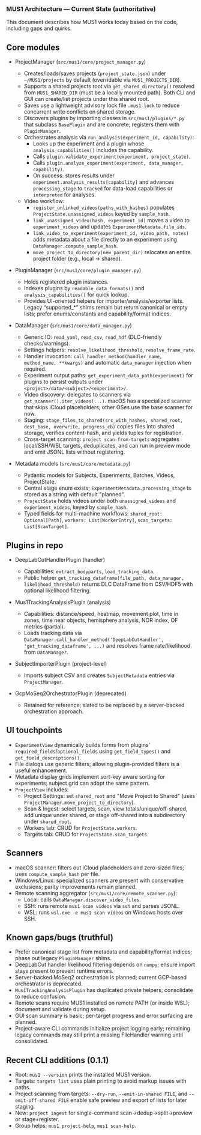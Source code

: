 ### MUS1 Architecture — Current State (authoritative)

This document describes how MUS1 works today based on the code, including gaps and quirks.

## Core modules

- ProjectManager (`src/mus1/core/project_manager.py`)
  - Creates/loads/saves projects (`project_state.json`) under `~/MUS1/projects` by default (overridable via `MUS1_PROJECTS_DIR`).
  - Supports a shared projects root via `get_shared_directory()` resolved from `MUS1_SHARED_DIR` (must be a locally mounted path). Both CLI and GUI can create/list projects under this shared root.
  - Saves use a lightweight advisory lock file `.mus1-lock` to reduce concurrent write conflicts on shared storage.
  - Discovers plugins by importing classes in `src/mus1/plugins/*.py` that subclass `BasePlugin` and are concrete; registers them with `PluginManager`.
  - Orchestrates analysis via `run_analysis(experiment_id, capability)`:
    - Looks up the experiment and a plugin whose `analysis_capabilities()` includes the capability.
    - Calls `plugin.validate_experiment(experiment, project_state)`.
    - Calls `plugin.analyze_experiment(experiment, data_manager, capability)`.
    - On success: stores results under `experiment.analysis_results[capability]` and advances `processing_stage` to `tracked` for data-load capabilities or `interpreted` for analyses.
  - Video workflow:
    - `register_unlinked_videos(paths_with_hashes)` populates `ProjectState.unassigned_videos` keyed by `sample_hash`.
    - `link_unassigned_video(hash, experiment_id)` moves a video to `experiment_videos` and updates `ExperimentMetadata.file_ids`.
    - `link_video_to_experiment(experiment_id, video_path, notes)` adds metadata about a file directly to an experiment using `DataManager.compute_sample_hash`.
    - `move_project_to_directory(new_parent_dir)` relocates an entire project folder (e.g., local → shared).

- PluginManager (`src/mus1/core/plugin_manager.py`)
  - Holds registered plugin instances.
  - Indexes plugins by `readable_data_formats()` and `analysis_capabilities()` for quick lookup.
  - Provides UI-oriented helpers for importer/analysis/exporter lists. Legacy “supported_*” shims remain but return canonical or empty lists; prefer enums/constants and capability/format indices.

- DataManager (`src/mus1/core/data_manager.py`)
  - Generic IO: `read_yaml`, `read_csv`, `read_hdf` (DLC-friendly checks/warnings).
  - Settings helpers: `resolve_likelihood_threshold`, `resolve_frame_rate`.
  - Handler invocation: `call_handler_method(handler_name, method_name, **kwargs)` and automatic `data_manager` injection when required.
  - Experiment output paths: `get_experiment_data_path(experiment)` for plugins to persist outputs under `<project>/data/<subject>/<experiment>/`.
  - Video discovery: delegates to scanners via `get_scanner().iter_videos(...)`. macOS has a specialized scanner that skips iCloud placeholders; other OSes use the base scanner for now.
  - Staging: `stage_files_to_shared(src_with_hashes, shared_root, dest_base, overwrite, progress_cb)` copies files into shared storage, verifies content-hash, and yields tuples for registration.
  - Cross-target scanning: `project scan-from-targets` aggregates local/SSH/WSL targets, deduplicates, and can run in preview mode and emit JSONL lists without registering.

- Metadata models (`src/mus1/core/metadata.py`)
  - Pydantic models for Subjects, Experiments, Batches, Videos, ProjectState.
  - Central stage enum exists; `ExperimentMetadata.processing_stage` is stored as a string with default "planned".
  - `ProjectState` holds videos under both `unassigned_videos` and `experiment_videos`, keyed by `sample_hash`.
  - Typed fields for multi-machine workflows: `shared_root: Optional[Path]`, `workers: List[WorkerEntry]`, `scan_targets: List[ScanTarget]`.

## Plugins in repo

- DeepLabCutHandlerPlugin (handler)
  - Capabilities: `extract_bodyparts`, `load_tracking_data`.
  - Public helper `get_tracking_dataframe(file_path, data_manager, likelihood_threshold)` returns DLC DataFrame from CSV/HDF5 with optional likelihood filtering.

- Mus1TrackingAnalysisPlugin (analysis)
  - Capabilities: distance/speed, heatmap, movement plot, time in zones, time near objects, hemisphere analysis, NOR index, OF metrics (partial).
  - Loads tracking data via `DataManager.call_handler_method('DeepLabCutHandler', 'get_tracking_dataframe', ...)` and resolves frame rate/likelihood from `DataManager`.

- SubjectImporterPlugin (project-level)
  - Imports subject CSV and creates `SubjectMetadata` entries via `ProjectManager`.

- GcpMoSeq2OrchestratorPlugin (deprecated)
  - Retained for reference; slated to be replaced by a server-backed orchestration approach.

## UI touchpoints

- `ExperimentView` dynamically builds forms from plugins’ `required_fields`/`optional_fields` using `get_field_types()` and `get_field_descriptions()`.
- File dialogs use generic filters; allowing plugin-provided filters is a useful enhancement.
- Metadata display grids implement sort-key aware sorting for experiments; subject grid can adopt the same pattern.
- `ProjectView` includes:
  - Project Settings: set `shared_root` and "Move Project to Shared" (uses `ProjectManager.move_project_to_directory`).
  - Scan & Ingest: select targets, scan, view totals/unique/off-shared, add unique under shared, or stage off-shared into a subdirectory under `shared_root`.
  - Workers tab: CRUD for `ProjectState.workers`.
  - Targets tab: CRUD for `ProjectState.scan_targets`.

## Scanners

- macOS scanner: filters out iCloud placeholders and zero-sized files; uses `compute_sample_hash` per file.
- Windows/Linux: specialized scanners are present with conservative exclusions; parity improvements remain planned.
- Remote scanning aggregator (`src/mus1/core/remote_scanner.py`):
  - Local: calls `DataManager.discover_video_files`.
  - SSH: runs remote `mus1 scan videos` via `ssh` and parses JSONL.
  - WSL: runs `wsl.exe -e mus1 scan videos` on Windows hosts over SSH.

## Known gaps/bugs (truthful)

- Prefer canonical stage list from metadata and capability/format indices; phase out legacy `PluginManager` shims.
- DeepLabCut handler likelihood filtering depends on `numpy`; ensure import stays present to prevent runtime errors.
- Server-backed MoSeq2 orchestration is planned; current GCP-based orchestrator is deprecated.
- `Mus1TrackingAnalysisPlugin` has duplicated private helpers; consolidate to reduce confusion.
- Remote scans require MUS1 installed on remote PATH (or inside WSL); document and validate during setup.
- GUI scan summary is basic; per-target progress and error surfacing are planned.
 - Project-aware CLI commands initialize project logging early; remaining legacy commands may still print a missing FileHandler warning until consolidated.

## Recent CLI additions (0.1.1)
- Root: `mus1 --version` prints the installed MUS1 version.
- Targets: `targets list` uses plain printing to avoid markup issues with paths.
- Project scanning from targets: `--dry-run`, `--emit-in-shared FILE`, and `--emit-off-shared FILE` enable safe preview and export of lists for later staging.
- New: `project ingest` for single-command scan→dedup→split→preview or stage+register.
- Group helps: `mus1 project-help`, `mus1 scan-help`.
